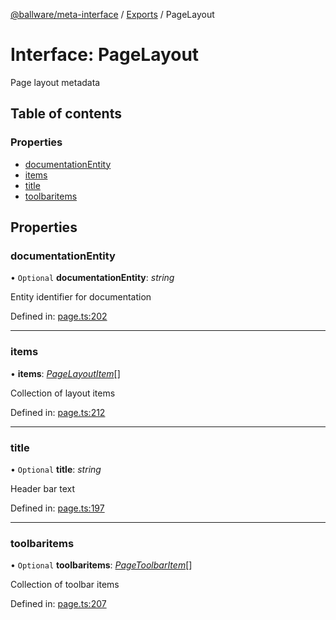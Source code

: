 [@ballware/meta-interface](../README.md) / [Exports](../modules.md) / PageLayout

# Interface: PageLayout

Page layout metadata

## Table of contents

### Properties

- [documentationEntity](pagelayout.md#documentationentity)
- [items](pagelayout.md#items)
- [title](pagelayout.md#title)
- [toolbaritems](pagelayout.md#toolbaritems)

## Properties

### documentationEntity

• `Optional` **documentationEntity**: *string*

Entity identifier for documentation

Defined in: [page.ts:202](https://github.com/ballware/ballware-client/blob/e25f4ba/packages/meta-interface/src/page.ts#L202)

___

### items

• **items**: [*PageLayoutItem*](pagelayoutitem.md)[]

Collection of layout items

Defined in: [page.ts:212](https://github.com/ballware/ballware-client/blob/e25f4ba/packages/meta-interface/src/page.ts#L212)

___

### title

• `Optional` **title**: *string*

Header bar text

Defined in: [page.ts:197](https://github.com/ballware/ballware-client/blob/e25f4ba/packages/meta-interface/src/page.ts#L197)

___

### toolbaritems

• `Optional` **toolbaritems**: [*PageToolbarItem*](pagetoolbaritem.md)[]

Collection of toolbar items

Defined in: [page.ts:207](https://github.com/ballware/ballware-client/blob/e25f4ba/packages/meta-interface/src/page.ts#L207)
